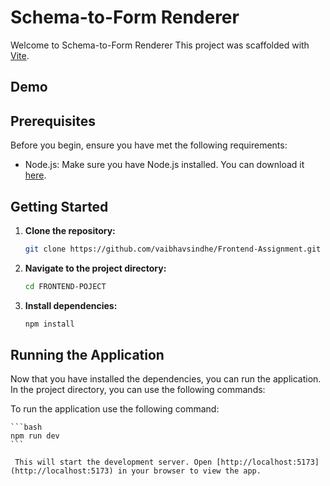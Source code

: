 # Schema-to-Form Renderer

Welcome to Schema-to-Form Renderer This project was scaffolded with [Vite](https://vitejs.dev/).

## Demo


## Prerequisites

Before you begin, ensure you have met the following requirements:

- Node.js: Make sure you have Node.js installed. You can download it [here](https://nodejs.org/).

## Getting Started

1. **Clone the repository:**

    ```bash
    git clone https://github.com/vaibhavsindhe/Frontend-Assignment.git
    ```

2. **Navigate to the project directory:**

    ```bash
    cd FRONTEND-POJECT
    ```

3. **Install dependencies:**

    ```bash
    npm install
    ```

## Running the Application

Now that you have installed the dependencies, you can run the application. In the project directory, you can use the following commands:

To run the application use the following command:

    ```bash
    npm run dev
    ```

     This will start the development server. Open [http://localhost:5173](http://localhost:5173) in your browser to view the app.